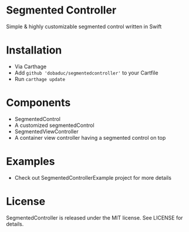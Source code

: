 # Segmented Controller
Simple &amp; highly customizable segmented control written in Swift

# Installation
- Via Carthage
 - Add `github 'dobaduc/segmentedcontroller'` to your Cartfile
 - Run `carthage update`

# Components
- SegmentedControl
 - A customized segmentedControl
- SegmentedViewController
 - A container view controller having a segmented control on top

# Examples
- Check out SegmentedControllerExample project for more details

# License
SegmentedController is released under the MIT license. See LICENSE for details.
